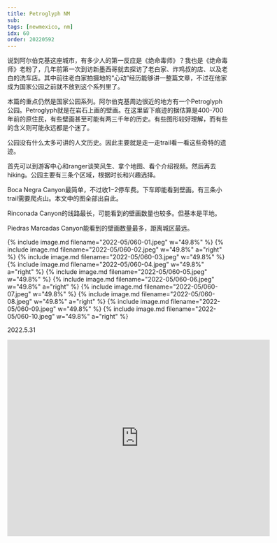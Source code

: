 ```yaml
---
title: Petroglyph NM
sub: 
tags: [newmexico, nm]
idx: 60
order: 20220592
---
```


说到阿尔伯克基这座城市，有多少人的第一反应是《绝命毒师》？我也是《绝命毒师》老粉了，几年前第一次到访新墨西哥就去探访了老白家、炸鸡叔的店、以及老白的洗车店。其中前往老白家拍摄地的“心动”经历能够讲一整篇文章，不过在他家成为国家公园之前就不放到这个系列里了。

本篇的重点仍然是国家公园系列。阿尔伯克基周边很近的地方有一个Petroglyph公园。Petroglyph就是在岩石上画的壁画。在这里留下痕迹的据估算是400-700年前的原住民，有些壁画甚至可能有两三千年的历史。有些图形较好理解，而有些的含义则可能永远都是个迷了。

公园没有什么太多可讲的人文历史。因此主要就是走一走trail看一看这些奇特的遗迹。

首先可以到游客中心和ranger谈笑风生、拿个地图、看个介绍视频。然后再去hiking。公园主要有三条个区域，根据时长和兴趣选择。

Boca Negra Canyon最简单，不过收$1-$2停车费。下车即能看到壁画。有三条小trail需要爬点山。本文中的图全部出自此。

Rinconada Canyon的线路最长，可能看到的壁画数量也较多。但基本是平地。

Piedras Marcadas Canyon能看到的壁画数量最多，距离城区最远。

{% include image.md filename="2022-05/060-01.jpeg" w="49.8%" %}
{% include image.md filename="2022-05/060-02.jpeg" w="49.8%" a="right" %}
{% include image.md filename="2022-05/060-03.jpeg" w="49.8%" %}
{% include image.md filename="2022-05/060-04.jpeg" w="49.8%" a="right" %}
{% include image.md filename="2022-05/060-05.jpeg" w="49.8%" %}
{% include image.md filename="2022-05/060-06.jpeg" w="49.8%" a="right" %}
{% include image.md filename="2022-05/060-07.jpeg" w="49.8%" %}
{% include image.md filename="2022-05/060-08.jpeg" w="49.8%" a="right" %}
{% include image.md filename="2022-05/060-09.jpeg" w="49.8%" %}
{% include image.md filename="2022-05/060-10.jpeg" w="49.8%" a="right" %}

2022.5.31

<iframe src="https://www.google.com/maps/embed?pb=!1m14!1m8!1m3!1d417701.7618786322!2d-106.7546769!3d35.1243108!3m2!1i1024!2i768!4f13.1!3m3!1m2!1s0x87226c5a118c04c9%3A0xafb5958da022b2f2!2sPetroglyph%20National%20Monument!5e0!3m2!1sen!2sus!4v1657259879334!5m2!1sen!2sus" width="600" height="450" style="border:0;" allowfullscreen="" loading="lazy" referrerpolicy="no-referrer-when-downgrade"></iframe>
